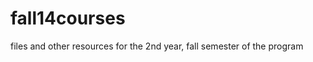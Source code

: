 fall14courses
=============

files and other resources for the 2nd year, fall semester of the program
